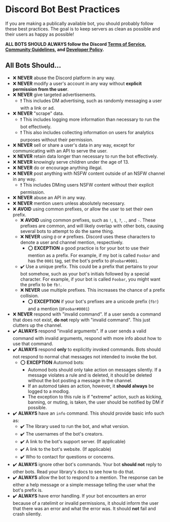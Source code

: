 # Discord Bot Best Practices
If you are making a publically available bot, you should probably follow these best practices. The goal is to keep servers as clean as possible and their users as happy as possible!

**ALL BOTS SHOULD ALWAYS follow the Discord [Terms of Service](https://discord.com/terms), [Community Guidelines](https://discord.com/guidelines), and [Developer Policy](https://discord.com/developers/docs/policy).**

## All Bots Should...
- ❌ **NEVER** abuse the Discord platform in any way.
- ❌ **NEVER** modify a user's account in any way without **explicit permission from the user**.
- ❌ **NEVER** give targeted advertisements.
    - ❗ This includes DM advertising, such as randomly messaging a user with a link or ad.
- ❌ **NEVER** "scrape" data.
    - ❗ This includes logging more information than necessary to run the bot effectively.
    - ❗ This also includes collecting information on users for analytics purposes without their permission.
- ❌ **NEVER** sell or share a user's data in any way, except for communicating with an API to serve the user.
- ❌ **NEVER** retain data longer than necessary to run the bot effectively.
- ❌ **NEVER** knowingly serve children under the age of 13.
- ❌ **NEVER** do or encourage anything illegal.
- ❌ **NEVER** post anything with NSFW content outside of an NSFW channel in any way.
    - ❗ This includes DMing users NSFW content without their explicit permission.
- ❌ **NEVER** abuse an API in any way.
- ❌ **NEVER** mention users unless absolutely necessary.
- ❌ **AVOID** using common prefixes, or allow the user to set their own prefix.
    - ❌ **AVOID** using common prefixes, such as `!`, `$`, `?`, `.`, and `-`. These prefixes are common, and will likely overlap with other bots, causing several bots to attempt to do the same thing.
    - ❌ **NEVER** using `@` or `#` prefixes. Discord uses these characters to denote a user and channel mention, respectively.
        - ⭕ **EXCEPTION** a good practice is for your bot to use their mention as a prefix. For example, if my bot is called `Foobar` and has the `0001` tag, set the bot's prefix to `@Foobar#0001`.
    - ✔️ Use a unique prefix. This could be a prefix that pertains to your bot somehow, such as your bot's initials followed by a special character. For example, if your bot is called `Foobar`, you might want the prefix to be `fb!`.
    - ❌ **NEVER** use multiple prefixes. This increases the chance of a prefix collision.
        - ⭕ **EXCEPTION** if your bot's prefixes are a unicode prefix (`fb!`) and a mention (`@Foobar#0001`)
- ❌ **NEVER** respond with "invalid command". If a user sends a command that does not exist, **do not** reply with "invalid command". This just clutters up the channel.
- ✔️ **ALWAYS** respond "invalid arguments". If a user sends a valid command with invalid arguments, respond with more info about how to use that command.
- ✔️ **ALWAYS** respond **only** to explicitly invoked commands. Bots should not respond to normal chat messages not intended to invoke the bot.
    - ⭕ **EXCEPTION** Automod bots:
        - Automod bots should only take action on messages silently. If a message violates a rule and is deleted, it should be deleted without the bot posting a message in the channel.
        - If an automod takes an action, however, it **should always** be logged to a modlog.
        - The exception to this rule is if "extreme" action, such as kicking, banning, or muting, is taken, the user should be notified by DM if possible.
- ✔️ **ALWAYS** have an `info` command. This should provide basic info such as:
    - ✔️ The library used to run the bot, and what version.
    - ✔️ The usernames of the bot's creators.
    - ✔️ A link to the bot's support server. (If applicable)
    - ✔️ A link to the bot's website. (If applicable)
    - ✔️ Who to contact for questions or concerns.
- ✔️ **ALWAYS** ignore other bot's commands. Your bot **should not** reply to other bots. Read your library's docs to see how to do that.
- ✔️ **ALWAYS** allow the bot to respond to a mention. The response can be either a help message or a simple message telling the user what the bot's prefix is.
- ✔️ **ALWAYS** have error handling. If your bot encounters an error because of a ratelimit or invalid permissions, it should inform the user that there was an error and what the error was. It should **not** fail and crash silently.